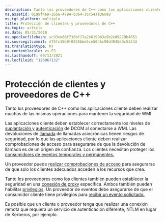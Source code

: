```yaml
---
description: Tanto los proveedores de C++ como las aplicaciones cliente deben realizar muchas de las mismas operaciones para mantener la seguridad de WMI.
ms.assetid: 0199f469-2666-4794-b364-36c54aa360a8
ms.tgt_platform: multiple
title: Protección de clientes y proveedores de C++
ms.topic: article
ms.date: 05/31/2018
ms.openlocfilehash: ac93ee88f710bf17a2b6199b3a9b2e89279b4651
ms.sourcegitcommit: d75fc10b9f0825bbe5ce5045c90d4045e3c53243
ms.translationtype: MT
ms.contentlocale: es-ES
ms.lasthandoff: 09/13/2021
ms.locfileid: "126967132"
---
```

# <a name="securing-c-clients-and-providers"></a>Protección de clientes y proveedores de C++

Tanto los proveedores de C++ como las aplicaciones cliente deben realizar muchas de las mismas operaciones para mantener la seguridad de WMI.

Las aplicaciones cliente deben establecer correctamente los niveles de [suplantación y](setting-the-default-process-security-level-using-c-.md) [autenticación](setting-authentication-in-wmi.md) de DCOM al conectarse a WMI. Las devoluciones de [llamada](setting-security-on-an-asynchronous-call.md) de llamadas asincrónicas [](performing-access-checks.md) tienen riesgos de seguridad, por lo que las aplicaciones cliente deben realizar comprobaciones de acceso para asegurarse de que la devolución de llamada es de un origen de confianza. Los clientes necesitan proteger los [consumidores de eventos temporales y permanentes.](securing-wmi-events.md)

Un proveedor puede [realizar comprobaciones de acceso](performing-access-checks.md) para asegurarse de que solo los clientes adecuados acceden a los recursos que crea.

Tanto los proveedores como los clientes también pueden establecer la seguridad en una [conexión de proxy](setting-the-security-on-iwbemservices-and-other-proxies.md) específica. Ambos también pueden habilitar [privilegios](executing-privileged-operations.md). Un proveedor de eventos debe asegurarse de que el consumidor cliente tiene privilegios para [recibir un evento solicitado.](providing-events-securely.md)

Es posible que un cliente o proveedor tenga que realizar una conexión remota que requiera un servicio de autenticación diferente, NTLM en lugar de Kerberos, por ejemplo.

 

 



